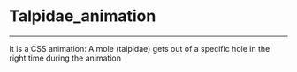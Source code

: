# Talpidae_animation
---------------------
It is a CSS animation:
A mole (talpidae) gets out of a specific hole in the right time during the animation
